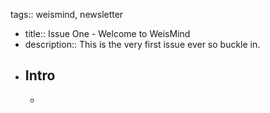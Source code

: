 tags:: weismind, newsletter

- title:: Issue One - Welcome to WeisMind
- description:: This is the very first issue ever so buckle in.
- ## Intro
	-